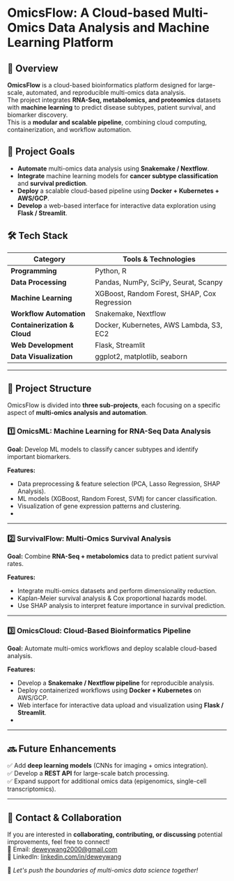 # **OmicsFlow: A Cloud-based Multi-Omics Data Analysis and Machine Learning Platform**  

## **📌 Overview**  
**OmicsFlow** is a cloud-based bioinformatics platform designed for large-scale, automated, and reproducible multi-omics data analysis.  
The project integrates **RNA-Seq, metabolomics, and proteomics** datasets with **machine learning** to predict disease subtypes, patient survival, and biomarker discovery.  
This is a **modular and scalable pipeline**, combining cloud computing, containerization, and workflow automation.  

## **🚀 Project Goals**
- **Automate** multi-omics data analysis using **Snakemake / Nextflow**.
- **Integrate** machine learning models for **cancer subtype classification** and **survival prediction**.
- **Deploy** a scalable cloud-based pipeline using **Docker + Kubernetes + AWS/GCP**.
- **Develop** a web-based interface for interactive data exploration using **Flask / Streamlit**.

## **🛠️ Tech Stack**
| **Category**        | **Tools & Technologies**  |
|---------------------|-------------------------|
| **Programming**     | Python, R               |
| **Data Processing** | Pandas, NumPy, SciPy, Seurat, Scanpy |
| **Machine Learning** | XGBoost, Random Forest, SHAP, Cox Regression |
| **Workflow Automation** | Snakemake, Nextflow |
| **Containerization & Cloud** | Docker, Kubernetes, AWS Lambda, S3, EC2 |
| **Web Development** | Flask, Streamlit |
| **Data Visualization** | ggplot2, matplotlib, seaborn |

---

## **📂 Project Structure**
OmicsFlow is divided into **three sub-projects**, each focusing on a specific aspect of **multi-omics analysis and automation**.

### **1️⃣ OmicsML: Machine Learning for RNA-Seq Data Analysis**
**Goal:** Develop ML models to classify cancer subtypes and identify important biomarkers.  

**Features:**  
- Data preprocessing & feature selection (PCA, Lasso Regression, SHAP Analysis).  
- ML models (XGBoost, Random Forest, SVM) for cancer classification.  
- Visualization of gene expression patterns and clustering.
- 
---

### **2️⃣ SurvivalFlow: Multi-Omics Survival Analysis**
**Goal:** Combine **RNA-Seq + metabolomics** data to predict patient survival rates.  

**Features:**  
- Integrate multi-omics datasets and perform dimensionality reduction.  
- Kaplan-Meier survival analysis & Cox proportional hazards model.  
- Use SHAP analysis to interpret feature importance in survival prediction.  

---

### **3️⃣ OmicsCloud: Cloud-Based Bioinformatics Pipeline**
**Goal:** Automate multi-omics workflows and deploy scalable cloud-based analysis.  

**Features:**  
- Develop a **Snakemake / Nextflow pipeline** for reproducible analysis.  
- Deploy containerized workflows using **Docker + Kubernetes** on AWS/GCP.  
- Web interface for interactive data upload and visualization using **Flask / Streamlit**.
- 
---

## **🔜 Future Enhancements**
✅ Add **deep learning models** (CNNs for imaging + omics integration).  
✅ Develop a **REST API** for large-scale batch processing.  
✅ Expand support for additional omics data (epigenomics, single-cell transcriptomics).  

---

## **📩 Contact & Collaboration**
If you are interested in **collaborating, contributing, or discussing** potential improvements, feel free to connect!  
📧 Email: [deweywang2000@gmail.com](mailto:deweywang2000@gmail.com)  
🔗 LinkedIn: [linkedin.com/in/deweywang](https://linkedin.com/in/deweywang)  

🚀 *Let's push the boundaries of multi-omics data science together!*  
